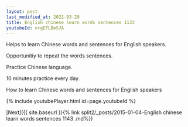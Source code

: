 ```yaml
---
layout: post
last_modified_at: 2021-03-29
title: English chinese learn words sentences 1133 
youtubeId: nrgETLBmSJA
---
```

 
 
Helps to learn Chinese words and sentences for English speakers.

Opportunitiy to repeat the words sentences. 

Practice Chinese language. 
 
10 minutes practice every day. 
 
How to learn Chinese words and sentences for English speakers 
 
{% include youtubePlayer.html id=page.youtubeId %}
 
 
[Next]({{ site.baseurl }}{% link  split2/_posts/2015-01-04-English chinese learn words sentences 1143 .md%})
 
